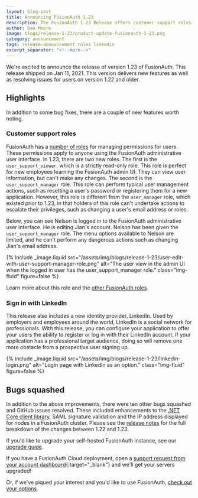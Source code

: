 ```yaml
---
layout: blog-post
title: Announcing FusionAuth 1.23
description: The FusionAuth 1.23 Release offers customer support roles as well as the LinkedIn identity provider
author: Dan Moore
image: blogs/release-1-23/product-update-fusionauth-1-23.png
category: announcement
tags: release-announcement roles linkedin
excerpt_separator: "<!--more-->"
---
```


We're excited to announce the release of version 1.23 of FusionAuth. This release shipped on Jan 11, 2021. This version delivers new features as well as resolving issues for users on version 1.22 and older.

<!--more-->

## Highlights

In addition to some bug fixes, there are a couple of new features worth noting.

### Customer support roles

FusionAuth has a [number of roles](/docs/v1/tech/core-concepts/roles#fusionauth-application-roles) for managing permissions for users. These permissions apply to anyone using the FusionAuth administrative user interface. In 1.23, there are two new roles. The first is the `user_support_viewer`, which is a strictly read-only role. This role is perfect for new employees learning the FusionAuth admin UI. They can view user information, but can't make any changes. The second is the `user_support_manager` role. This role can perform typical user management actions, such as resetting a user's password or registering them for a new application. However, this role is different from the `user_manager` role, which existed prior to 1.23, in that holders of this role can't undertake actions to escalate their privileges, such as changing a user's email address or roles.

Below, you can see Nelson is logged in to the FusionAuth administrative user interface. He is editing Jian's account. Nelson has been given the `user_support_manager` role. The menu options available to Nelson are limited, and he can't perform any dangerous actions such as changing Jian's email address.

{% include _image.liquid src="/assets/img/blogs/release-1-23/user-edit-with-user-support-manager-role.png" alt="The user view in the admin UI when the logged in user has the user_support_manager role." class="img-fluid" figure=false %}

Learn more about this role and the [other FusionAuth roles](/docs/v1/tech/core-concepts/roles#fusionauth-application-roles).

### Sign in with LinkedIn

This release also includes a new identity provider, LinkedIn. Used by employers and employees around the world, LinkedIn is a social network for professionals. With this release, you can configure your application to offer your users the ability to register or log in with their LinkedIn account. If your application has a professional target audience, doing so will remove one more obstacle from a prospective user signing up.

{% include _image.liquid src="/assets/img/blogs/release-1-23/linkedin-login.png" alt="Login page with LinkedIn as an option." class="img-fluid" figure=false %}

## Bugs squashed

In addition to the above improvements, there were ten other bugs squashed and GitHub issues resolved. These included enhancements to the [.NET Core client library](/docs/v1/tech/client-libraries/netcore), SAML signature validation and the IP address displayed for nodes in a FusionAuth cluster. Please see the [release notes](/docs/v1/tech/release-notes#version-1-23-0) for the full breakdown of the changes between 1.22 and 1.23. 

If you'd like to upgrade your self-hosted FusionAuth instance, see our [upgrade guide](/docs/v1/tech/admin-guide/upgrade). 

If you have a FusionAuth Cloud deployment, open a [support request from your account dashboard](https://account.fusionauth.io/account/support/){:target="_blank"} and we'll get your servers upgraded! 

Or, if we've piqued your interest and you'd like to use FusionAuth, [check out your options](/pricing).
